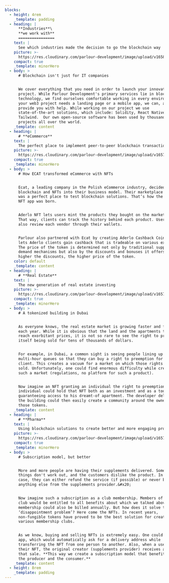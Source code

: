 ```yaml
---
blocks:
  - height: 4rem
    _template: padding
  - heading: |
      **Industries**\
      **we work with**
      ================
    text: |
      See which industries made the decision to go the blockchain way
    picture: >-
      https://res.cloudinary.com/parlour-development/image/upload/v1658645466/industries/Illustrator-Vector-Illustration-1_anoe9x.webp
    compact: true
    _template: minorHero
  - body: >
      # Blockchain isn't just for IT companies


      We cover everything that you need in order to launch your innovative
      project. While Parlour Development's primary services lie in blockchain
      technology, we find ourselves comfortable working in every environment. If
      your web3 project needs a landing page or a mobile app, we can, and will
      provide you with help. While working on our project we use
      state-of-the-art solutions, which include: Solidity, React Native or
      Tailwind.  Our own open-source software has been used by thousands of
      projects all over the world.
    _template: content
  - heading: |
      # **eCommerce**
    text: |
      The perfect place to implement peer-to-peer blockchain transactions
    picture: >-
      https://res.cloudinary.com/parlour-development/image/upload/v1657274834/f76dfc603339ed30cd292dbf9e2a721c_p5cxat.webp
    compact: true
    _template: minorHero
  - body: >
      # How ECAT transformed eCommerce with NFTs


      Ecat, a leading company in the Polish eCommerce industry, decided to adopt
      blockchain and NFTs into their business model. Their marketplace - Aderlo,
      was a perfect place to test blockchain solutions. That’s how the Aderlo
      NFT app was born.


      Aderlo NFT lets users mint the products they bought on the marketplace.
      That way, clients can track the history behind each product. Users can
      also review each vendor through their wallets.


      Parlour also partnered with Ecat by creating Aderlo Cashback Coin. ACC
      lets Aderlo clients gain cashback that is tradeable on various exchanges.
      The price of the token is determined not only by traditional supply and
      demand mechanisms but also by the discounts and bonuses it offers. The
      higher the discounts, the higher price of the token.
    color: default
    _template: content
  - heading: |
      # **Real Estate**
    text: |
      The new generation of real estate investing
    picture: >-
      https://res.cloudinary.com/parlour-development/image/upload/v1657275125/ae557c6016257e4af02032e3330a509c_wrjjnb.webp
    compact: true
    _template: minorHero
  - body: >
      # A tokenized building in Dubai


      As everyone knows, the real estate market is growing faster and faster
      each year. While it is obvious that the land and the apartments themselves
      reach exorbitant prices, it is not so rare to see the right to preemption
      itself being sold for tens of thousands of dollars.


      For example, in Dubai, a common sight is seeing people lining up in
      multi-hour queues so that they can buy a right to preemption for their
      client. This creates a vacuum for a market on which those rights could be
      sold. Unfortunately, one could find enormous difficulty while creating
      such a market (regulations, no platform for such a product).


      Now imagine an NFT granting an individual the right to preemption. Such an
      individual could hold that NFT both as an investment and as a tool
      guaranteeing access to his dreamt-of apartment. The developer delivering
      the building could then easily create a community around the owners of
      those tokens.
    _template: content
  - heading: |
      # **Pharma**
    text: |
      Using blockchain solutions to create better and more engaging products
    picture: >-
      https://res.cloudinary.com/parlour-development/image/upload/v1657279991/e0d2d9d0864af3619bac2fd8e4ada562_ltwjnt.webp
    compact: true
    _template: minorHero
  - body: >
      # Subscription model, but better


      More and more people are having their supplements delivered. Sometimes
      things don't work out, and the customers dislike the product. In that
      case, they can either refund the service (if possible) or never buy
      anything else from the supplements provider.&#x20;


      Now imagine such a subscription as a club membership. Members of such a
      club would be entitled to all benefits about which we talked above. That
      membership could also be billed annually. But how does it solve the
      ‘disappointment problem’? Here come the NFTs. In recent years,
      non-fungible tokens have proved to be the best solution for creating
      various membership clubs.


      As we know, buying and selling NFTs is extremely easy. One could create an
      app, which would automatically ask for a delivery address while
      transferring the NFT from one person to another. Also, when a user resells
      their NFT, the original creator (supplements provider) receives a cut from
      that sale. **This way we create a subscription model that benefits both
      the producer and the consumer.**
    _template: content
  - height: 8rem
    _template: padding
---
```


